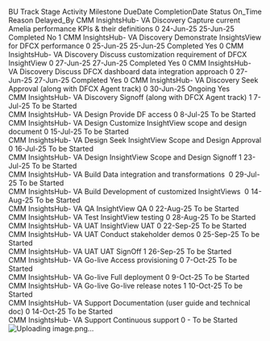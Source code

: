 BU	Track	Stage	Activity	Milestone	DueDate	CompletionDate	Status	On_Time	Reason	Delayed_By
CMM	InsightsHub- VA	Discovery	Capture current Amelia performance KPIs & their definitions	0	24-Jun-25	25-Jun-25	Completed	No		1
CMM	InsightsHub- VA	Discovery	Demonstrate InsightsView for DFCX performance	0	25-Jun-25	25-Jun-25	Completed	Yes		0
CMM	InsightsHub- VA	Discovery	Discuss customization requirement of DFCX InsightView	0	27-Jun-25	27-Jun-25	Completed	Yes		0
CMM	InsightsHub- VA	Discovery	Discuss DFCX dashboard data integration approach	0	27-Jun-25	27-Jun-25	Completed	Yes		0
CMM	InsightsHub- VA	Discovery	Seek Approval (along with DFCX Agent track)	0	30-Jun-25		Ongoing	Yes		
CMM	InsightsHub- VA	Discovery	Signoff (along with DFCX Agent track)	1	7-Jul-25		To be Started			
CMM	InsightsHub- VA	Design	Provide DF access	0	8-Jul-25		To be Started			
CMM	InsightsHub- VA	Design	Customize InsightView scope and design document	0	15-Jul-25		To be Started			
CMM	InsightsHub- VA	Design	Seek InsightView Scope and Design Approval	0	16-Jul-25		To be Started			
CMM	InsightsHub- VA	Design	InsightView Scope and Design Signoff	1	23-Jul-25		To be Started			
CMM	InsightsHub- VA	Build	Data integration and transformations 	0	29-Jul-25		To be Started			
CMM	InsightsHub- VA	Build	Development of customized InsightViews 	0	14-Aug-25		To be Started			
CMM	InsightsHub- VA	QA	InsightView QA	0	22-Aug-25		To be Started			
CMM	InsightsHub- VA	Test	InsightView testing	0	28-Aug-25		To be Started			
CMM	InsightsHub- VA	UAT	InsightView UAT	0	22-Sep-25		To be Started			
CMM	InsightsHub- VA	UAT	Conduct stakeholder demos	0	25-Sep-25		To be Started			
CMM	InsightsHub- VA	UAT	UAT SignOff	1	26-Sep-25		To be Started			
CMM	InsightsHub- VA	Go-live	Access provisioning	0	7-Oct-25		To be Started			
CMM	InsightsHub- VA	Go-live	Full deployment	0	9-Oct-25		To be Started			
CMM	InsightsHub- VA	Go-live	Go-live release notes	1	10-Oct-25		To be Started			
CMM	InsightsHub- VA	Support	Documentation (user guide and technical doc)	0	14-Oct-25		To be Started			
CMM	InsightsHub- VA	Support	Continuous support	0	-		To be Started			
![Uploading image.png…]()
